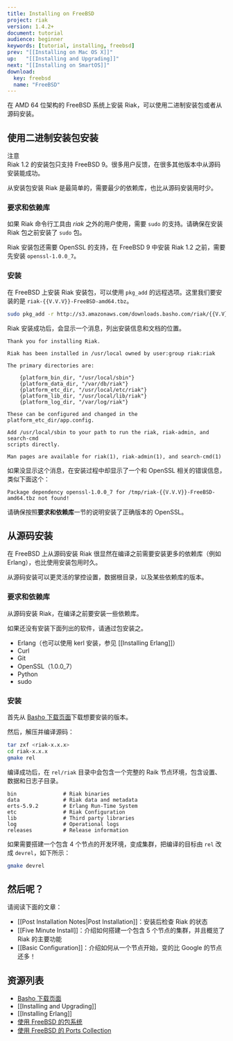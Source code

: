 ```yaml
---
title: Installing on FreeBSD
project: riak
version: 1.4.2+
document: tutorial
audience: beginner
keywords: [tutorial, installing, freebsd]
prev: "[[Installing on Mac OS X]]"
up:   "[[Installing and Upgrading]]"
next: "[[Installing on SmartOS]]"
download:
  key: freebsd
  name: "FreeBSD"
---
```


在 AMD 64 位架构的 FreeBSD 系统上安装 Riak，可以使用二进制安装包或者从源码安装。

## 使用二进制安装包安装

<div class="info">
<div class="title">注意</div>
Riak 1.2 的安装包只支持 FreeBSD 9。很多用户反馈，在很多其他版本中从源码安装能成功。
</div>

从安装包安装 Riak 是最简单的，需要最少的依赖库，也比从源码安装用时少。

### 要求和依赖库

如果 Riak 命令行工具由 *riak* 之外的用户使用，需要 `sudo` 的支持。请确保在安装 Riak 包之前安装了 `sudo` 包。

Riak 安装包还需要 OpenSSL 的支持，在 FreeBSD 9 中安装 Riak 1.2 之前，需要先安装 `openssl-1.0.0_7`。

### 安装

在 FreeBSD 上安装 Riak 安装包，可以使用 `pkg_add` 的远程选项。这里我们要安装的是 `riak-{{V.V.V}}-FreeBSD-amd64.tbz`。

```bash
sudo pkg_add -r http://s3.amazonaws.com/downloads.basho.com/riak/{{V.V}}/{{V.V.V}}/freebsd/9/riak-{{V.V.V}}-FreeBSD-amd64.tbz
```

Riak 安装成功后，会显示一个消息，列出安装信息和文档的位置。

```text
Thank you for installing Riak.

Riak has been installed in /usr/local owned by user:group riak:riak

The primary directories are:

    {platform_bin_dir, "/usr/local/sbin"}
    {platform_data_dir, "/var/db/riak"}
    {platform_etc_dir, "/usr/local/etc/riak"}
    {platform_lib_dir, "/usr/local/lib/riak"}
    {platform_log_dir, "/var/log/riak"}

These can be configured and changed in the platform_etc_dir/app.config.

Add /usr/local/sbin to your path to run the riak, riak-admin, and search-cmd
scripts directly.

Man pages are available for riak(1), riak-admin(1), and search-cmd(1)
```

如果没显示这个消息，在安装过程中却显示了一个和 OpenSSL 相关的错误信息，类似下面这个：

```text
Package dependency openssl-1.0.0_7 for /tmp/riak-{{V.V.V}}-FreeBSD-amd64.tbz not found!
```

请确保按照**要求和依赖库**一节的说明安装了正确版本的 OpenSSL。

## 从源码安装

在 FreeBSD 上从源码安装 Riak 很显然在编译之前需要安装更多的依赖库（例如 Erlang），也比使用安装包用时久。

从源码安装可以更灵活的掌控设置，数据根目录，以及某些依赖库的版本。

### 要求和依赖库

从源码安装 Riak，在编译之前要安装一些依赖库。

如果还没有安装下面列出的软件，请通过包安装之。

* Erlang（也可以使用 kerl 安装，参见 [[Installing Erlang]]）
* Curl
* Git
* OpenSSL（1.0.0_7）
* Python
* sudo

### 安装

首先从 [Basho 下载页面](http://basho.com/resources/downloads/)下载想要安装的版本。

然后，解压并编译源码：

```bash
tar zxf <riak-x.x.x>
cd riak-x.x.x
gmake rel
```

编译成功后，在 `rel/riak` 目录中会包含一个完整的 Raik 节点环境，包含设置、数据和日志子目录。

```text
bin               # Riak binaries
data              # Riak data and metadata
erts-5.9.2        # Erlang Run-Time System
etc               # Riak Configuration
lib               # Third party libraries
log               # Operational logs
releases          # Release information
```

如果需要搭建一个包含 4 个节点的开发环境，变成集群，把编译的目标由 `rel` 改成 `devrel`，如下所示：

```bash
gmake devrel
```

## 然后呢？

请阅读下面的文章：

-   [[Post Installation Notes|Post Installation]]：安装后检查 Riak 的状态
-   [[Five Minute Install]]：介绍如何搭建一个包含 5 个节点的集群，并且概览了 Riak 的主要功能
-   [[Basic Configuration]]：介绍如何从一个节点开始，变的比 Google 的节点还多！

## 资源列表

* [Basho 下载页面](http://basho.com/resources/downloads/)
* [[Installing and Upgrading]]
* [[Installing Erlang]]
* [使用 FreeBSD 的包系统](http://www.freebsd.org/doc/en_US.ISO8859-1/books/handbook/packages-using.html)
* [使用 FreeBSD 的 Ports Collection](http://www.freebsd.org/doc/en_US.ISO8859-1/books/handbook/ports-using.html)
